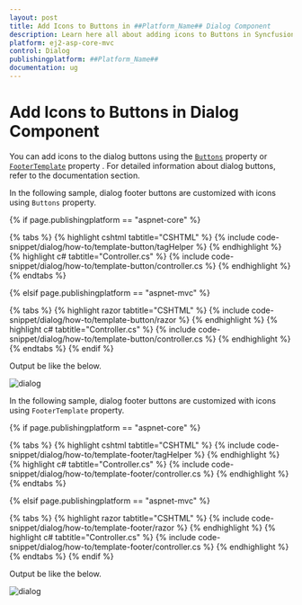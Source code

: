 ```yaml
---
layout: post
title: Add Icons to Buttons in ##Platform_Name## Dialog Component
description: Learn here all about adding icons to Buttons in Syncfusion ##Platform_Name## Dialog component of Syncfusion Essential JS 2 and more.
platform: ej2-asp-core-mvc
control: Dialog
publishingplatform: ##Platform_Name##
documentation: ug
---
```


# Add Icons to Buttons in Dialog Component

You can add icons to the dialog buttons using the [`Buttons`](https://help.syncfusion.com/cr/aspnetcore-js2/Syncfusion.EJ2.Popups.Dialog.html#Syncfusion_EJ2_Popups_Dialog_Buttons) property or [`FooterTemplate`](https://help.syncfusion.com/cr/aspnetcore-js2/Syncfusion.EJ2.Popups.Dialog.html#Syncfusion_EJ2_Popups_Dialog_FooterTemplate) property . For detailed information about dialog buttons, refer to the documentation section.

In the following sample, dialog footer buttons are customized with icons using `Buttons` property.

{% if page.publishingplatform == "aspnet-core" %}

{% tabs %}
{% highlight cshtml tabtitle="CSHTML" %}
{% include code-snippet/dialog/how-to/template-button/tagHelper %}
{% endhighlight %}
{% highlight c# tabtitle="Controller.cs" %}
{% include code-snippet/dialog/how-to/template-button/controller.cs %}
{% endhighlight %}
{% endtabs %}

{% elsif page.publishingplatform == "aspnet-mvc" %}

{% tabs %}
{% highlight razor tabtitle="CSHTML" %}
{% include code-snippet/dialog/how-to/template-button/razor %}
{% endhighlight %}
{% highlight c# tabtitle="Controller.cs" %}
{% include code-snippet/dialog/how-to/template-button/controller.cs %}
{% endhighlight %}
{% endtabs %}
{% endif %}



Output be like the below.

![dialog](../images/dialog-btn-icon.png)

In the following sample, dialog footer buttons are customized with icons using `FooterTemplate` property.

{% if page.publishingplatform == "aspnet-core" %}

{% tabs %}
{% highlight cshtml tabtitle="CSHTML" %}
{% include code-snippet/dialog/how-to/template-footer/tagHelper %}
{% endhighlight %}
{% highlight c# tabtitle="Controller.cs" %}
{% include code-snippet/dialog/how-to/template-footer/controller.cs %}
{% endhighlight %}
{% endtabs %}

{% elsif page.publishingplatform == "aspnet-mvc" %}

{% tabs %}
{% highlight razor tabtitle="CSHTML" %}
{% include code-snippet/dialog/how-to/template-footer/razor %}
{% endhighlight %}
{% highlight c# tabtitle="Controller.cs" %}
{% include code-snippet/dialog/how-to/template-footer/controller.cs %}
{% endhighlight %}
{% endtabs %}
{% endif %}



Output be like the below.

![dialog](../images/dialog-btn-icon.png)
